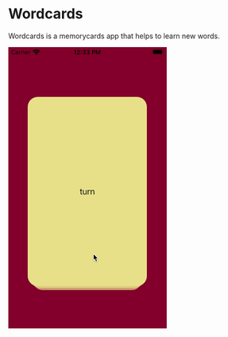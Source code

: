 # Wordcards

Wordcards is a memorycards app that helps to learn new words. 

![alt tag](https://raw.githubusercontent.com/itemius/Wordcards/master/wordcards.gif)

